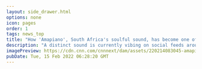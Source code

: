 ```yaml
---
layout: side_drawer.html
options: none
icon: pages
order: 1
tags: news_top
title: "How 'Amapiano', South Africa's soulful sound, has become one of the hottest new music genres"
description: "A distinct sound is currently vibing on social feeds around the world: the deep house, log-drum driven basslines and soulful piano melodies of \"Amapiano.\" While Amapiano dance challenges are currently sweeping TikTok, the streets of South Africa have been thrumming with its sound for years."
imagePreview: https://cdn.cnn.com/cnnnext/dam/assets/220214083045-amapiano-south-africa-dbn-gogo-music-club-video-synd-2.jpg
pubDate: Tue, 15 Feb 2022 06:28:20 GMT
---
```

